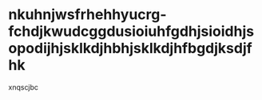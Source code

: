 # nkuhnjwsfrhehhyucrg-fchdjkwudcggdusioiuhfgdhjsioidhjsopodijhjsklkdjhbhjsklkdjhfbgdjksdjfhk
xnqscjbc
